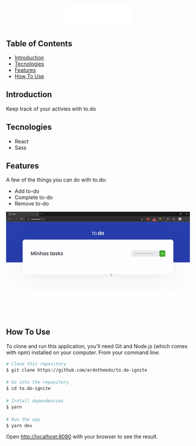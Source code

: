 <h1 align="center">
  <img alt="to.do" title="to.do" src="./public/logo.svg" />
</h1>
</p>

## Table of Contents
* [Introduction](#introduction)
* [Tecnologies](#tecnologies)
* [Features](#features)
* [How To Use](#how-to-use)


## Introduction

Keep track of your activies with to.do

## Tecnologies

* React
* Sass

## Features

A few of the things you can do with to.do:

* Add to-do
* Complete to-do
* Remove to-do

<p align="center">
  <img src = ".github/to.do.gif" width=800>
</p>

## How To Use

To clone and run this application, you'll need Git and Node.js (which comes with npm) installed on your computer. From your command line:
```bash
# Clone this repository
$ git clone https://github.com/ardotheedu/to.do-ignite

# Go into the repository
$ cd to.do-ignite

# Install dependencies
$ yarn

# Run the app
$ yarn dev
```
Open [http://localhost:8080](http://localhost:8080) with your browser to see the result.


